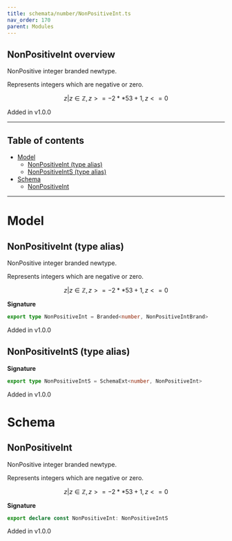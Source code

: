 ```yaml
---
title: schemata/number/NonPositiveInt.ts
nav_order: 170
parent: Modules
---
```


## NonPositiveInt overview

NonPositive integer branded newtype.

Represents integers which are negative or zero.

```math
 { z | z ∈ ℤ, z >= -2 ** 53 + 1, z <= 0 }
```

Added in v1.0.0

---

<h2 class="text-delta">Table of contents</h2>

- [Model](#model)
  - [NonPositiveInt (type alias)](#nonpositiveint-type-alias)
  - [NonPositiveIntS (type alias)](#nonpositiveints-type-alias)
- [Schema](#schema)
  - [NonPositiveInt](#nonpositiveint)

---

# Model

## NonPositiveInt (type alias)

NonPositive integer branded newtype.

Represents integers which are negative or zero.

```math
 { z | z ∈ ℤ, z >= -2 ** 53 + 1, z <= 0 }
```

**Signature**

```ts
export type NonPositiveInt = Branded<number, NonPositiveIntBrand>
```

Added in v1.0.0

## NonPositiveIntS (type alias)

**Signature**

```ts
export type NonPositiveIntS = SchemaExt<number, NonPositiveInt>
```

Added in v1.0.0

# Schema

## NonPositiveInt

NonPositive integer branded newtype.

Represents integers which are negative or zero.

```math
 { z | z ∈ ℤ, z >= -2 ** 53 + 1, z <= 0 }
```

**Signature**

```ts
export declare const NonPositiveInt: NonPositiveIntS
```

Added in v1.0.0
